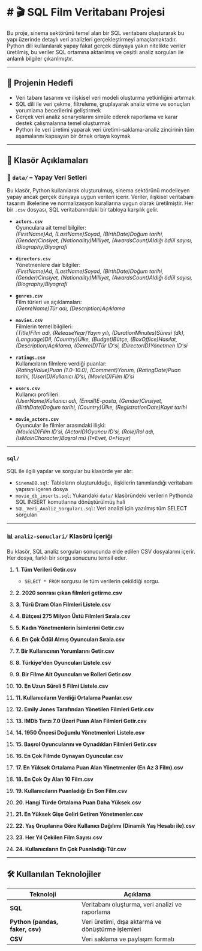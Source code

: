 # # 🎬 SQL Film Veritabanı Projesi

Bu proje, sinema sektörünü temel alan bir SQL veritabanı oluşturarak bu yapı üzerinde detaylı veri analizleri gerçekleştirmeyi amaçlamaktadır. Python dili kullanılarak yapay fakat gerçek dünyaya yakın nitelikte veriler üretilmiş, bu veriler SQL ortamına aktarılmış ve çeşitli analiz sorguları ile anlamlı bilgiler çıkarılmıştır.

---

## 📌 Projenin Hedefi

- Veri tabanı tasarımı ve ilişkisel veri modeli oluşturma yetkinliğini artırmak
- SQL dili ile veri çekme, filtreleme, gruplayarak analiz etme ve sonuçları yorumlama becerilerini geliştirmek
- Gerçek veri analiz senaryolarını simüle ederek raporlama ve karar destek çalışmalarına temel oluşturmak
- Python ile veri üretimi yaparak veri üretimi-saklama-analiz zincirinin tüm aşamalarını kapsayan bir örnek ortaya koymak

---

## 📁 Klasör Açıklamaları

### 📂 `data/` – Yapay Veri Setleri

Bu klasör, Python kullanılarak oluşturulmuş, sinema sektörünü modelleyen yapay ancak gerçek dünyaya uygun verileri içerir. Veriler, ilişkisel veritabanı tasarım ilkelerine ve normalizasyon kurallarına uygun olarak üretilmiştir. Her bir `.csv` dosyası, SQL veritabanındaki bir tabloya karşılık gelir.

- **`actors.csv`**  
  Oyunculara ait temel bilgiler:  
  *(FirstName)Ad, (LastName)Soyad, (BirthDate)Doğum tarihi, (Gender)Cinsiyet, (Nationality)Milliyet, (AwardsCount)Aldığı ödül sayısı, (Biography)Biyografi*

- **`directors.csv`**  
  Yönetmenlere dair bilgiler:  
  *(FirstName)Ad, (LastName)Soyad, (BirthDate)Doğum tarihi, (Gender)Cinsiyet, (Nationality)Milliyet, (AwardsCount)Aldığı ödül sayısı, (Biography)Biyografi*

- **`genres.csv`**  
  Film türleri ve açıklamaları:  
  *(GenreName)Tür adı, (Description)Açıklama*

- **`movies.csv`**  
  Filmlerin temel bilgileri:  
  *(Title)Film adı, (ReleaseYear)Yayın yılı, (DurationMinutes)Süresi (dk), (Language)Dil, (Country)Ülke, (Budget)Bütçe, (BoxOffice)Hasılat, (Description)Açıklama, (GenreID)Tür ID'si, (DirectorID)Yönetmen ID'si*

- **`ratings.csv`**  
  Kullanıcıların filmlere verdiği puanlar:  
  *(RatingValue)Puan (1.0–10.0), (Comment)Yorum, (RatingDate)Puan tarihi, (UserID)Kullanıcı ID’si, (MovieID)Film ID’si*

- **`users.csv`**  
  Kullanıcı profilleri:  
  *(UserName)Kullanıcı adı, (Email)E-posta, (Gender)Cinsiyet, (BirthDate)Doğum tarihi, (Country)Ülke, (RegistrationDate)Kayıt tarihi*

- **`movie_actors.csv`**  
  Oyuncular ile filmler arasındaki ilişki:  
  *(MovieID)Film ID’si, (ActorID)Oyuncu ID’si, (Role)Rol adı, (IsMainCharacter)Başrol mü (1=Evet, 0=Hayır)*

---

### `sql/`
SQL ile ilgili yapılar ve sorgular bu klasörde yer alır:

- `SinemaDB.sql`: Tabloların oluşturulduğu, ilişkilerin tanımlandığı veritabanı yapısını içeren dosya
- `movie_db_inserts.sql`: Yukarıdaki `data/` klasöründeki verilerin Pythonda SQL INSERT komutlarına dönüştürülmüş hali
- `SQL_Veri_Analiz_Sorguları.sql`: Veri analizi için yazılmış tüm SELECT sorguları

---

### 📊 `analiz-sonuclari/` Klasörü İçeriği

Bu klasör, SQL analiz sorguları sonucunda elde edilen CSV dosyalarını içerir. Her dosya, farklı bir sorgu sonucunu temsil eder.

1. **1. Tüm Verileri Getir.csv**  
   - `SELECT * FROM` sorgusu ile tüm verilerin çekildiği sorgu.

2. **2. 2020 sonrası çıkan filmleri getirme.csv**  
3. **3. Türü Dram Olan Filmleri Listele.csv**  
4. **4. Bütçesi 275 Milyon Üstü Filmleri Sırala.csv**  
5. **5. Kadın Yönetmenlerin İsimlerini Getir.csv**  
6. **6. En Çok Ödül Almış Oyuncuları Sırala.csv**  
7. **7. Bir Kullanıcının Yorumlarını Getir.csv**  
8. **8. Türkiye'den Oyuncuları Listele.csv**  
9. **9. Bir Filme Ait Oyuncuları ve Rolleri Getir.csv**  
10. **10. En Uzun Süreli 5 Filmi Listele.csv**  
11. **11. Kullanıcıların Verdiği Ortalama Puanlar.csv**  
12. **12. Emily Jones Tarafından Yönetilen Filmleri Getir.csv**  
13. **13. IMDb Tarzı 7.0 Üzeri Puan Alan Filmleri Getir.csv**  
14. **14. 1950 Öncesi Doğumlu Yönetmenleri Listele.csv**  
15. **15. Başrol Oyuncularını ve Oynadıkları Filmleri Getir.csv**  
16. **16. En Çok Filmde Oynayan Oyuncular.csv**  
17. **17. En Yüksek Ortalama Puan Alan Yönetmenler (En Az 3 Film).csv**  
18. **18. En Çok Oy Alan 10 Film.csv**  
19. **19. Kullanıcıların Puanladığı En Son Film.csv**  
20. **20. Hangi Türde Ortalama Puan Daha Yüksek.csv**  
21. **21. En Yüksek Gişe Geliri Getiren Yönetmenler.csv**  
22. **22. Yaş Gruplarına Göre Kullanıcı Dağılımı (Dinamik Yaş Hesabı ile).csv**  
23. **23. Her Yıl Çekilen Film Sayısı.csv**  
24. **24. Kullanıcıların En Çok Puanladığı Tür.csv**


---

## 🛠️ Kullanılan Teknolojiler

| Teknoloji | Açıklama |
|----------|----------|
| **SQL** | Veritabanı oluşturma, veri analizi ve raporlama |
| **Python (pandas, faker, csv)** | Veri üretimi, dışa aktarma ve dönüştürme işlemleri |
| **CSV** | Veri saklama ve paylaşım formatı |

